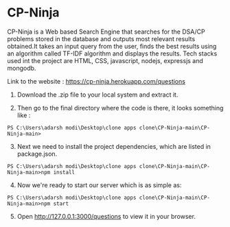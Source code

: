 # CP-Ninja
CP-Ninja is a Web based Search Engine that searches for the DSA/CP problems stored in the database and outputs most relevant results obtained.It takes an input query from the user, finds the best results using an algorithm called TF-IDF algorithm and displays the results. Tech stacks used int the project are HTML, CSS, javascript, nodejs, expressjs and mongodb.

Link to the website : https://cp-ninja.herokuapp.com/questions

1) Download the .zip file to your local system and extract it.

2) Then go to the final directory where the code is there, it looks something like :
```
PS C:\Users\adarsh modi\Desktop\clone apps clone\CP-Ninja-main\CP-Ninja-main>
```

3) Next we need to install the project dependencies, which are listed in package.json.

```
PS C:\Users\adarsh modi\Desktop\clone apps clone\CP-Ninja-main\CP-Ninja-main>npm install
```
4) Now we're ready to start our server which is as simple as:

```
PS C:\Users\adarsh modi\Desktop\clone apps clone\CP-Ninja-main\CP-Ninja-main>npm start
```
5) Open http://127.0.0.1:3000/questions to view it in your browser.
